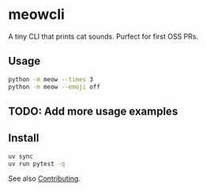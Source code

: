 # meowcli

A tiny CLI that prints cat sounds. Purfect for first OSS PRs.

## Usage

```bash
python -m meow --times 3
python -m meow --emoji off
```

## TODO: Add more usage examples

## Install

```bash
uv sync
uv run pytest -q
```

See also [Contributing](CONTRIBUTING.md).
